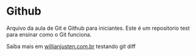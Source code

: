 # Github

Arquivo da aula de Git e Github para iniciantes.
Este é um repositorio test para ensinar como o Git funciona.

Saiba mais em [willianjusten.com.br](http://willianjusten.com.br)
testando git diff
